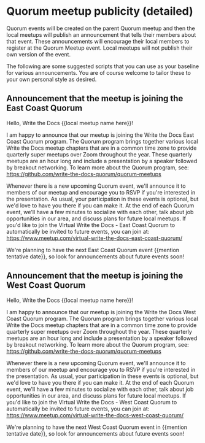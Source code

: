 # Quorum meetup publicity (detailed)

Quorum events will be created on the parent Quorum meetup and then the local
meetups will publish an announcement that tells their members about that event.
These announcements will encourage their local members to register at the Quorum
Meetup event. Local meetups will not publish their own version of the event.

The following are some suggested scripts that you can use as your baseline for
various announcements. You are of course welcome to tailor these to your own
personal style as desired.

## Announcement that the meetup is joining the East Coast Quorum

Hello, Write the Docs {{local meetup name here}}!

I am happy to announce that our meetup is joining the Write the Docs East Coast
Quorum program. The Quorum program brings together various local Write the Docs
meetup chapters that are in a common time zone to provide quarterly super
meetups over Zoom throughout the year. These quarterly meetups are an hour long
and include a presentation by a speaker followed by breakout networking. To
learn more about the Quorum program, see:
https://github.com/write-the-docs-quorum/quorum-meetups

Whenever there is a new upcoming Quorum event, we'll announce it to members of
our meetup and encourage you to RSVP if you're interested in the presentation.
As usual, your participation in these events is optional, but we'd love to have
you there if you can make it. At the end of each Quorum event, we'll have a few
minutes to socialize with each other, talk about job opportunities in our area,
and discuss plans for future local meetups. If you'd like to join the Virtual
Write the Docs - East Coast Quorum to automatically be invited to future events,
you can join at:
https://www.meetup.com/virtual-write-the-docs-east-coast-quorum/

We're planning to have the next East Coast Quorum event {{mention tentative
date}}, so look for announcements about future events soon!


## Announcement that the meetup is joining the West Coast Quorum

Hello, Write the Docs {{local meetup name here}}!

I am happy to announce that our meetup is joining the Write the Docs West Coast
Quorum program. The Quorum program brings together various local Write the Docs
meetup chapters that are in a common time zone to provide quarterly super
meetups over Zoom throughout the year. These quarterly meetups are an hour long
and include a presentation by a speaker followed by breakout networking. To
learn more about the Quorum program, see:
https://github.com/write-the-docs-quorum/quorum-meetups

Whenever there is a new upcoming Quorum event, we'll announce it to members of
our meetup and encourage you to RSVP if you're interested in the presentation.
As usual, your participation in these events is optional, but we'd love to have
you there if you can make it. At the end of each Quorum event, we'll have a few
minutes to socialize with each other, talk about job opportunities in our area,
and discuss plans for future local meetups. If you'd like to join the Virtual
Write the Docs - West Coast Quorum to automatically be invited to future events,
you can join at: https://www.meetup.com/virtual-write-the-docs-west-coast-quorum/

We're planning to have the next West Coast Quorum event in {{mention tentative
date}}, so look for announcements about future events soon!

